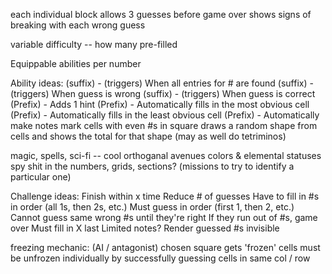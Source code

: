each individual block allows 3 guesses
    before game over
    shows  signs of breaking with each wrong guess

variable difficulty -- how many pre-filled

Equippable abilities per number

Ability ideas:
(suffix) - (triggers) When all entries for # are found
(suffix) - (triggers) When guess is wrong
(suffix) - (triggers) When guess is correct
(Prefix) - Adds 1 hint
(Prefix) - Automatically fills in the most obvious cell
(Prefix) - Automatically fills in the least obvious cell
(Prefix) - Automatically make notes
mark cells with even #s in square
draws a random shape from cells and shows the total for that shape (may as well do tetriminos)
$$$$

magic, spells, sci-fi -- cool orthoganal avenues
colors & elemental statuses
spy shit in the numbers, grids, sections? (missions to try to identify a particular one)

Challenge ideas:
Finish within x time
Reduce # of guesses
Have to fill in #s in order (all 1s, then 2s, etc.)
Must guess in order (first 1, then 2, etc.) 
Cannot guess same wrong #s until they're right 
    If they run out of #s, game over
Must fill in X last
Limited notes?
Render guessed #s invisible

freezing mechanic:
    (AI / antagonist) chosen square gets 'frozen'
    cells must be unfrozen individually
    by successfully guessing cells in same col / row
